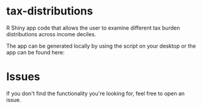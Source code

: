 # tax-distributions
R Shiny app code that allows the user to examine different tax burden distributions across income deciles.

The app can be generated locally by using the script on your desktop or the app can be found here:

# Issues
If you don't find the functionality you're looking for, feel free to open an issue.
